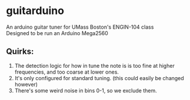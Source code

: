 # guitarduino
An arduino guitar tuner for UMass Boston's ENGIN-104 class  
Designed to be run an Arduino Mega2560
  
## Quirks:  
1. The detection logic for how in tune the note is is too fine at higher frequencies, and too coarse at lower ones.
2. It's only configured for standard tuning. (this could easily be changed however)
3. There's some weird noise in bins 0-1, so we exclude them.
